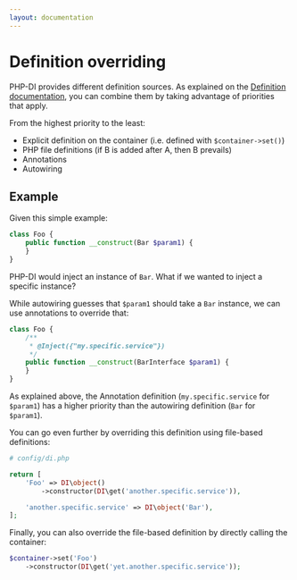```yaml
---
layout: documentation
---
```


# Definition overriding

PHP-DI provides different definition sources. As explained on the [Definition documentation](definition.md),
you can combine them by taking advantage of priorities that apply.

From the highest priority to the least:

- Explicit definition on the container (i.e. defined with `$container->set()`)
- PHP file definitions (if B is added after A, then B prevails)
- Annotations
- Autowiring

## Example

Given this simple example:

```php
class Foo {
    public function __construct(Bar $param1) {
    }
}
```

PHP-DI would inject an instance of `Bar`. What if we wanted to inject a specific instance?

While autowiring guesses that `$param1` should take a `Bar` instance, we can use annotations to override that:

```php
class Foo {
    /**
     * @Inject({"my.specific.service"})
     */
    public function __construct(BarInterface $param1) {
    }
}
```

As explained above, the Annotation definition (`my.specific.service` for `$param1`) has a higher priority
than the autowiring definition (`Bar` for `$param1`).

You can go even further by overriding this definition using file-based definitions:

```php
# config/di.php

return [
    'Foo' => DI\object()
        ->constructor(DI\get('another.specific.service')),

    'another.specific.service' => DI\object('Bar'),
];
```

Finally, you can also override the file-based definition by directly calling the container:

```php
$container->set('Foo')
    ->constructor(DI\get('yet.another.specific.service'));
```
